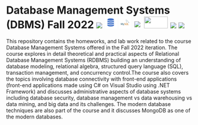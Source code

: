 # Database Management Systems (DBMS) Fall 2022 <img src="https://cdn.jsdelivr.net/npm/programming-languages-logos@0.0.3/src/csharp/csharp.svg" width="32px"/> <img src="https://raw.githubusercontent.com/github/explore/80688e429a7d4ef2fca1e82350fe8e3517d3494d/topics/sql/sql.png" width="32px"/> <img src="https://raw.githubusercontent.com/github/explore/80688e429a7d4ef2fca1e82350fe8e3517d3494d/topics/mysql/mysql.png" width="32px"/> <img style="background-color:white; padding:3px" src="https://cdn.freebiesupply.com/logos/large/2x/microsoft-sql-server-logo-svg-vector.svg" width="32px"/> <img style="background-color:white" src="https://static.cdnlogo.com/logos/m/25/mongodb.svg" width="64px" height="32px" /> <img src="https://cdn.jsdelivr.net/npm/programming-languages-logos@0.0.3/src/javascript/javascript.svg" width="32px"/> <img src="https://upload.wikimedia.org/wikipedia/commons/5/59/Visual_Studio_Icon_2019.svg" width="32px"/>

This repository contains the homeworks, and lab work related to the course Database Management Systems offered in the Fall 2022 iteration. The course explores in detail theoretical and practical aspects of Relational Database Management Systems (RDBMS) building an understanding of database modeling, relational algebra, structured query language (SQL), transaction management, and concurrency control.The course also covers the topics involving database connectivity with front-end applications (front-end applications made using C# on Visual Studio using .NET Framework) and discusses administrative aspects of database systems including database security, database management vs data warehousing vs data mining, and big data and its challenges. The modern database techniques are also part of the course and it discusses MongoDB as one of the modern databases.
